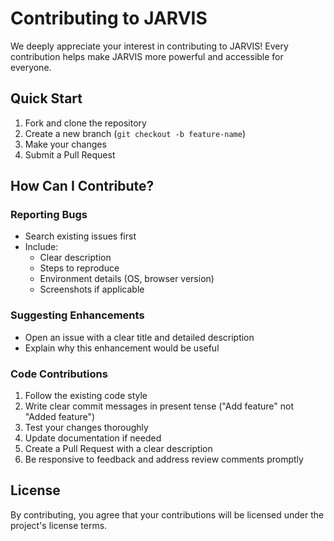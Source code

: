 # Contributing to JARVIS

We deeply appreciate your interest in contributing to JARVIS! Every contribution helps make JARVIS more powerful and accessible for everyone.

## Quick Start

1. Fork and clone the repository
2. Create a new branch (`git checkout -b feature-name`)
3. Make your changes
4. Submit a Pull Request

## How Can I Contribute?

### Reporting Bugs
- Search existing issues first
- Include:
  - Clear description
  - Steps to reproduce
  - Environment details (OS, browser version)
  - Screenshots if applicable

### Suggesting Enhancements
- Open an issue with a clear title and detailed description
- Explain why this enhancement would be useful

### Code Contributions
1. Follow the existing code style
2. Write clear commit messages in present tense ("Add feature" not "Added feature")
3. Test your changes thoroughly
4. Update documentation if needed
5. Create a Pull Request with a clear description
6. Be responsive to feedback and address review comments promptly

## License

By contributing, you agree that your contributions will be licensed under the project's license terms.
